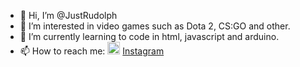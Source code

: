 - 👋 Hi, I’m @JustRudolph
- 👀 I’m interested in video games such as Dota 2, CS:GO and other.
- 🌱 I’m currently learning to code in html, javascript and arduino.
- 📫 How to reach me:
<img alt="Instagram" src="http://assets.stickpng.com/images/5ecec78673e4440004f09e77.png" width="20px" height="20px"/> [Instagram](https://www.instagram.com/danu_.gr/)<br>
<!---
JustRudolph/JustRudolph is a ✨ special ✨ repository because its `README.md` (this file) appears on your GitHub profile.
You can click the Preview link to take a look at your changes.
--->
